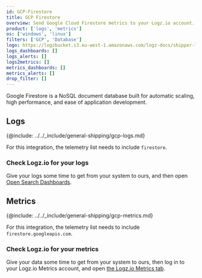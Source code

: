 ```yaml
---
id: GCP-Firestore
title: GCP Firestore
overview: Send Google Cloud Firestore metrics to your Logz.io account.
product: ['logs', 'metrics']
os: ['windows', 'linux']
filters: ['GCP', 'Database']
logo: https://logzbucket.s3.eu-west-1.amazonaws.com/logz-docs/shipper-logos/firestore.png
logs_dashboards: []
logs_alerts: []
logs2metrics: []
metrics_dashboards: []
metrics_alerts: []
drop_filter: []
---
```




Google Firestore is a NoSQL document database built for automatic scaling, high performance, and ease of application development. 

## Logs

{@include: ../../_include/general-shipping/gcp-logs.md}  

For this integration, the telemetry list needs to include `firestore`.

### Check Logz.io for your logs

Give your logs some time to get from your system to ours, and then open [Open Search Dashboards](https://app.logz.io/#/dashboard/osd).

## Metrics

{@include: ../../_include/general-shipping/gcp-metrics.md}

For this integration, the telemetry list needs to include `firestore.googleapis.com`.

### Check Logz.io for your metrics

Give your data some time to get from your system to ours, then log in to your Logz.io Metrics account, and open [the Logz.io Metrics tab](https://app.logz.io/#/dashboard/metrics/).